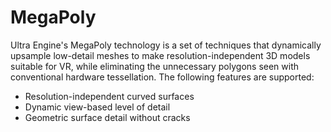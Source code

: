 # MegaPoly

Ultra Engine's MegaPoly technology is a set of techniques that dynamically upsample low-detail meshes to make resolution-independent 3D models suitable for VR, while eliminating the unnecessary polygons seen with conventional hardware tessellation. The following features are supported:

- Resolution-independent curved surfaces
- Dynamic view-based level of detail
- Geometric surface detail without cracks

